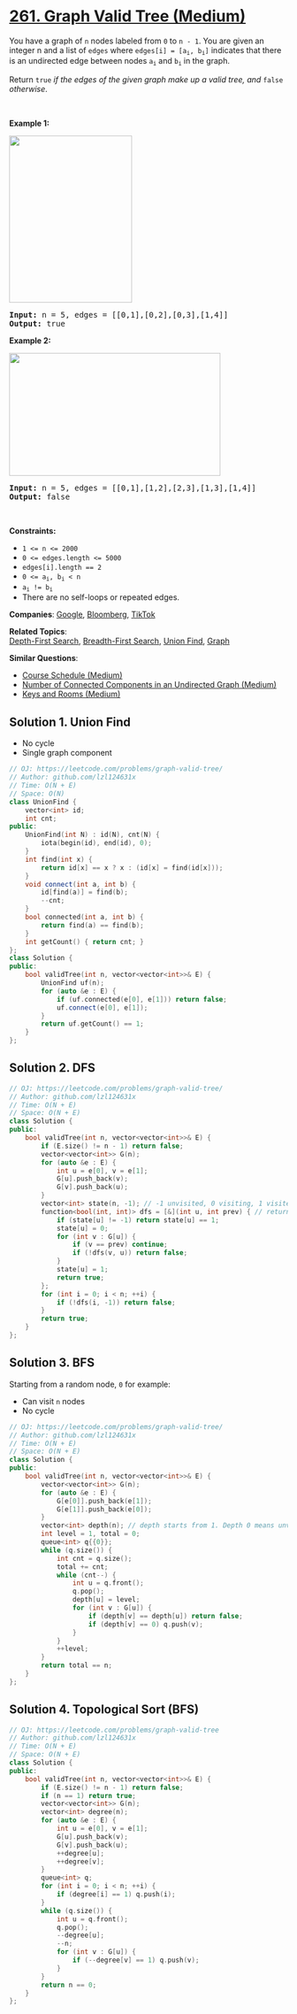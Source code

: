 # [261. Graph Valid Tree (Medium)](https://leetcode.com/problems/graph-valid-tree)

<p>You have a graph of <code>n</code> nodes labeled from <code>0</code> to <code>n - 1</code>. You are given an integer n and a list of <code>edges</code> where <code>edges[i] = [a<sub>i</sub>, b<sub>i</sub>]</code> indicates that there is an undirected edge between nodes <code>a<sub>i</sub></code> and <code>b<sub>i</sub></code> in the graph.</p>
<p>Return <code>true</code> <em>if the edges of the given graph make up a valid tree, and</em> <code>false</code> <em>otherwise</em>.</p>
<p>&nbsp;</p>
<p><strong class="example">Example 1:</strong></p>
<img alt="" src="https://assets.leetcode.com/uploads/2021/03/12/tree1-graph.jpg" style="width: 222px; height: 302px;">
<pre><strong>Input:</strong> n = 5, edges = [[0,1],[0,2],[0,3],[1,4]]
<strong>Output:</strong> true
</pre>
<p><strong class="example">Example 2:</strong></p>
<img alt="" src="https://assets.leetcode.com/uploads/2021/03/12/tree2-graph.jpg" style="width: 382px; height: 222px;">
<pre><strong>Input:</strong> n = 5, edges = [[0,1],[1,2],[2,3],[1,3],[1,4]]
<strong>Output:</strong> false
</pre>
<p>&nbsp;</p>
<p><strong>Constraints:</strong></p>
<ul>
	<li><code>1 &lt;= n &lt;= 2000</code></li>
	<li><code>0 &lt;= edges.length &lt;= 5000</code></li>
	<li><code>edges[i].length == 2</code></li>
	<li><code>0 &lt;= a<sub>i</sub>, b<sub>i</sub> &lt; n</code></li>
	<li><code>a<sub>i</sub> != b<sub>i</sub></code></li>
	<li>There are no self-loops or repeated edges.</li>
</ul>

**Companies**:
[Google](https://leetcode.com/company/google), [Bloomberg](https://leetcode.com/company/bloomberg), [TikTok](https://leetcode.com/company/tiktok)

**Related Topics**:  
[Depth-First Search](https://leetcode.com/tag/depth-first-search/), [Breadth-First Search](https://leetcode.com/tag/breadth-first-search/), [Union Find](https://leetcode.com/tag/union-find/), [Graph](https://leetcode.com/tag/graph/)

**Similar Questions**:
* [Course Schedule (Medium)](https://leetcode.com/problems/course-schedule/)
* [Number of Connected Components in an Undirected Graph (Medium)](https://leetcode.com/problems/number-of-connected-components-in-an-undirected-graph/)
* [Keys and Rooms (Medium)](https://leetcode.com/problems/keys-and-rooms/)

## Solution 1. Union Find

* No cycle
* Single graph component

```cpp
// OJ: https://leetcode.com/problems/graph-valid-tree/
// Author: github.com/lzl124631x
// Time: O(N + E)
// Space: O(N)
class UnionFind {
    vector<int> id;
    int cnt;
public:
    UnionFind(int N) : id(N), cnt(N) {
        iota(begin(id), end(id), 0);
    }
    int find(int x) {
        return id[x] == x ? x : (id[x] = find(id[x]));
    }
    void connect(int a, int b) {
        id[find(a)] = find(b);
        --cnt;
    }
    bool connected(int a, int b) {
        return find(a) == find(b);
    }
    int getCount() { return cnt; }
};
class Solution {
public:
    bool validTree(int n, vector<vector<int>>& E) {
        UnionFind uf(n);
        for (auto &e : E) {
            if (uf.connected(e[0], e[1])) return false;
            uf.connect(e[0], e[1]);
        }
        return uf.getCount() == 1;
    }
};
```

## Solution 2. DFS

```cpp
// OJ: https://leetcode.com/problems/graph-valid-tree/
// Author: github.com/lzl124631x
// Time: O(N + E)
// Space: O(N + E)
class Solution {
public:
    bool validTree(int n, vector<vector<int>>& E) {
        if (E.size() != n - 1) return false;
        vector<vector<int>> G(n);
        for (auto &e : E) {
            int u = e[0], v = e[1];
            G[u].push_back(v);
            G[v].push_back(u);
        }
        vector<int> state(n, -1); // -1 unvisited, 0 visiting, 1 visited
        function<bool(int, int)> dfs = [&](int u, int prev) { // returns true if there is no cycle starting from this node u.
            if (state[u] != -1) return state[u] == 1;
            state[u] = 0;
            for (int v : G[u]) {
                if (v == prev) continue;
                if (!dfs(v, u)) return false;
            }
            state[u] = 1;
            return true;
        };
        for (int i = 0; i < n; ++i) {
            if (!dfs(i, -1)) return false;
        }
        return true;
    }
};
```

## Solution 3. BFS

Starting from a random node, `0` for example:
* Can visit `n` nodes
* No cycle

```cpp
// OJ: https://leetcode.com/problems/graph-valid-tree/
// Author: github.com/lzl124631x
// Time: O(N + E)
// Space: O(N + E)
class Solution {
public:
    bool validTree(int n, vector<vector<int>>& E) {
        vector<vector<int>> G(n);
        for (auto &e : E) {
            G[e[0]].push_back(e[1]);
            G[e[1]].push_back(e[0]);
        }
        vector<int> depth(n); // depth starts from 1. Depth 0 means unvisited
        int level = 1, total = 0;
        queue<int> q{{0}};
        while (q.size()) {
            int cnt = q.size();
            total += cnt;
            while (cnt--) {
                int u = q.front();
                q.pop();
                depth[u] = level;
                for (int v : G[u]) {
                    if (depth[v] == depth[u]) return false;
                    if (depth[v] == 0) q.push(v);
                }
            }
            ++level;
        }
        return total == n;
    }
};
```

## Solution 4. Topological Sort (BFS)

```cpp
// OJ: https://leetcode.com/problems/graph-valid-tree
// Author: github.com/lzl124631x
// Time: O(N + E)
// Space: O(N + E)
class Solution {
public:
    bool validTree(int n, vector<vector<int>>& E) {
        if (E.size() != n - 1) return false;
        if (n == 1) return true;
        vector<vector<int>> G(n);
        vector<int> degree(n);
        for (auto &e : E) {
            int u = e[0], v = e[1];
            G[u].push_back(v);
            G[v].push_back(u);
            ++degree[u];
            ++degree[v];
        }
        queue<int> q;
        for (int i = 0; i < n; ++i) {
            if (degree[i] == 1) q.push(i);
        }
        while (q.size()) {
            int u = q.front();
            q.pop();
            --degree[u];
            --n;
            for (int v : G[u]) {
                if (--degree[v] == 1) q.push(v);
            }
        }
        return n == 0;
    }
};
```
